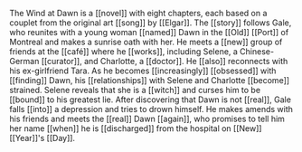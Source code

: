 The Wind at Dawn is a [[novel]] with eight chapters, each based on a couplet from the original art [[song]] by [[Elgar]]. The [[story]] follows Gale, who reunites with a young woman [[named]] Dawn in the [[Old]] [[Port]] of Montreal and makes a sunrise oath with her. He meets a [[new]] group of friends at the [[café]] where he [[works]], including Selene, a Chinese-German [[curator]], and Charlotte, a [[doctor]]. He [[also]] reconnects with his ex-girlfriend Tara. As he becomes [[increasingly]] [[obsessed]] with [[finding]] Dawn, his [[relationships]] with Selene and Charlotte [[become]] strained. Selene reveals that she is a [[witch]] and curses him to be [[bound]] to his greatest lie. After discovering that Dawn is not [[real]], Gale falls [[into]] a depression and tries to drown himself. He makes amends with his friends and meets the [[real]] Dawn [[again]], who promises to tell him her name [[when]] he is [[discharged]] from the hospital on [[New]] [[Year]]'s [[Day]].
